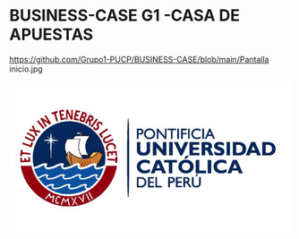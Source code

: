 # BUSINESS-CASE G1 -CASA DE APUESTAS

https://github.com/Grupo1-PUCP/BUSINESS-CASE/blob/main/Pantalla inicio.jpg

![](https://github.com/Grupo1-PUCP/BUSINESS-CASE/blob/main/PUCP-convenio.jpg)

